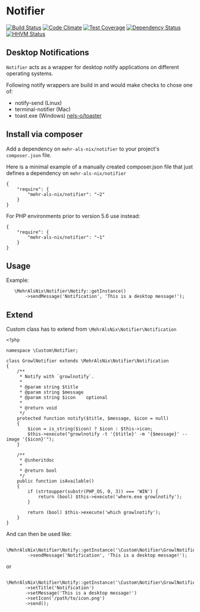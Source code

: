 # Notifier

[![Build Status](https://travis-ci.org/MehrAlsNix/Notifier.svg?branch=develop)](https://travis-ci.org/MehrAlsNix/Notifier) [![Code Climate](https://codeclimate.com/github/MehrAlsNix/Notifier/badges/gpa.svg)](https://codeclimate.com/github/MehrAlsNix/Notifier) [![Test Coverage](https://codeclimate.com/github/MehrAlsNix/Notifier/badges/coverage.svg)](https://codeclimate.com/github/MehrAlsNix/Notifier/coverage) [![Dependency Status](https://www.versioneye.com/user/projects/55c76bc0653762001a003770/badge.svg?style=flat)](https://www.versioneye.com/user/projects/55c76bc0653762001a003770) [![HHVM Status](http://hhvm.h4cc.de/badge/mehr-als-nix/notifier.svg)](http://hhvm.h4cc.de/package/mehr-als-nix/notifier)

## Desktop Notifications

`Notifier` acts as a wrapper for desktop notify applications on different operating systems.
 
 Following notify wrappers are build in and would make checks to chose one of:
 
 * notify-send (Linux)
 * terminal-notifier (Mac)
 * toast.exe (Windows) [nels-o/toaster](https://github.com/nels-o/toaster)

## Install via composer

Add a dependency on `mehr-als-nix/notifier` to your project's `composer.json` file.

Here is a minimal example of a manually created composer.json file that just defines a dependency on `mehr-als-nix/notifier`
```
{
    "require": {
        "mehr-als-nix/notifier": "~2"
    }
}
```

For PHP environments prior to version 5.6 use instead:
```
{
    "require": {
        "mehr-als-nix/notifier": "~1"
    }
}
```

## Usage

Example:
```
   \MehrAlsNix\Notifier\Notify::getInstance()
       ->sendMessage('Notification', 'This is a desktop message!');
```

## Extend

Custom class has to extend from `\MehrAlsNix\Notifier\Notification`

    <?php
    
    namespace \Custom\Notifier;
    
    class GrowlNotifier extends \MehrAlsNix\Notifier\Notification
    {
        /**
         * Notify with `growlnotify`.
         *
         * @param string $title
         * @param string $message
         * @param string $icon    optional
         *
         * @return void
         */
        protected function notify($title, $message, $icon = null)
        {
            $icon = is_string($icon) ? $icon : $this->icon;
            $this->execute("growlnotify -t '{$title}' -m '{$message}' --image '{$icon}'");
        }
    
        /**
         * @inheritdoc
         *
         * @return bool
         */
        public function isAvailable()
        {
            if (strtoupper(substr(PHP_OS, 0, 3)) === 'WIN') {
                return (bool) $this->execute('where.exe growlnotify');
            }
            
            return (bool) $this->execute('which growlnotify');
        }
    }

And can then be used like:

```
    \MehrAlsNix\Notifier\Notify::getInstance('\Custom\Notifier\GrowlNotifier')
        ->sendMessage('Notification', 'This is a desktop message!');
```
or
```
    \MehrAlsNix\Notifier\Notify::getInstance('\Custom\Notifier\GrowlNotifier')
       ->setTitle('Notification')
       ->setMessage('This is a desktop message!')
       ->setIcon('/path/to/icon.png')
       ->send();
```
